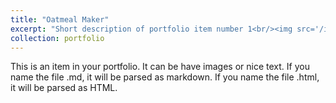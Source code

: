 ```yaml
---
title: "Oatmeal Maker"
excerpt: "Short description of portfolio item number 1<br/><img src='/images/oatrageous_meal.jpg' width=400>"
collection: portfolio
---
```


This is an item in your portfolio. It can be have images or nice text. If you name the file .md, it will be parsed as markdown. If you name the file .html, it will be parsed as HTML. 
